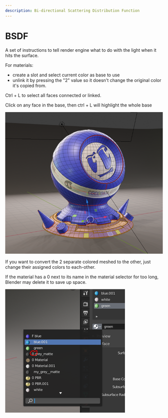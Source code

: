 ```yaml
---
description: Bi-directional Scattering Distribution Function
---
```


# BSDF

A set of instructions to tell render engine what to do with the light when it hits the surface.



For materials:

* create a slot and select current color as base to use
* unlink it by pressing the "2" value so it doesn't change the original color it's copied from.



Ctrl + L to select all faces connected or linked.

Click on any face in the base, then ctrl + L will highlight the whole base

![](../../.gitbook/assets/image%20%2830%29.png)

If you want to convert the 2 separate colored meshed to the other, just change their assigned colors to each-other.

If the material has a 0 next to its name in the material selector for too long, Blender may delete it to save up space.

![](../../.gitbook/assets/image%20%2831%29.png)

